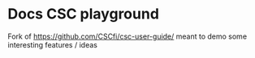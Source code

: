 # Docs CSC playground

Fork of https://github.com/CSCfi/csc-user-guide/
meant to demo some interesting features / ideas


